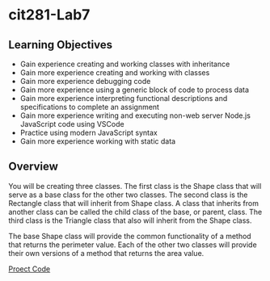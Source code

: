 # cit281-Lab7

## Learning Objectives

* Gain experience creating and working classes with inheritance
* Gain more experience creating and working with classes
* Gain more experience debugging code
* Gain more experience using a generic block of code to process data
* Gain more experience interpreting functional descriptions and specifications to complete an assignment
* Gain more experience writing and executing non-web server Node.js JavaScript code using VSCode
* Practice using modern JavaScript syntax
* Gain more experience working with static data

## Overview

You will be creating three classes. The first class is the Shape class that will serve as a base class for the other two classes. The second class is the Rectangle class that will inherit from Shape class. A class that inherits from another class can be called the child class of the base, or parent, class. The third class is the Triangle class that also will inherit from the Shape class.

The base Shape class will provide the common functionality of a method that returns the perimeter value. Each of the other two classes will provide their own versions of a method that returns the area value. 

[Proect Code](https://github.com/UO-CIT-routing811/cit281-p-6/)
